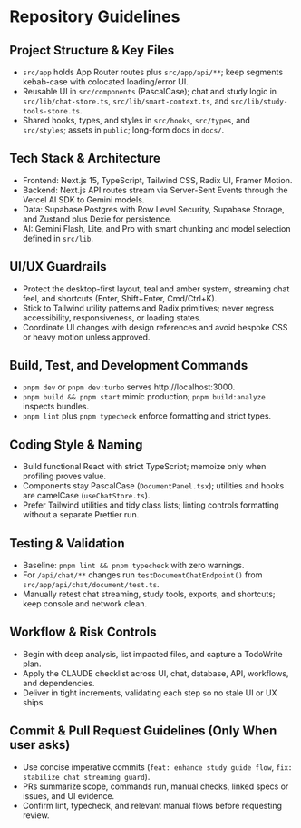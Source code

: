 # Repository Guidelines

## Project Structure & Key Files
- `src/app` holds App Router routes plus `src/app/api/**`; keep segments kebab-case with colocated loading/error UI.
- Reusable UI in `src/components` (PascalCase); chat and study logic in `src/lib/chat-store.ts`, `src/lib/smart-context.ts`, and `src/lib/study-tools-store.ts`.
- Shared hooks, types, and styles in `src/hooks`, `src/types`, and `src/styles`; assets in `public`; long-form docs in `docs/`.

## Tech Stack & Architecture
- Frontend: Next.js 15, TypeScript, Tailwind CSS, Radix UI, Framer Motion.
- Backend: Next.js API routes stream via Server-Sent Events through the Vercel AI SDK to Gemini models.
- Data: Supabase Postgres with Row Level Security, Supabase Storage, and Zustand plus Dexie for persistence.
- AI: Gemini Flash, Lite, and Pro with smart chunking and model selection defined in `src/lib`.

## UI/UX Guardrails
- Protect the desktop-first layout, teal and amber system, streaming chat feel, and shortcuts (Enter, Shift+Enter, Cmd/Ctrl+K).
- Stick to Tailwind utility patterns and Radix primitives; never regress accessibility, responsiveness, or loading states.
- Coordinate UI changes with design references and avoid bespoke CSS or heavy motion unless approved.

## Build, Test, and Development Commands
- `pnpm dev` or `pnpm dev:turbo` serves http://localhost:3000.
- `pnpm build && pnpm start` mimic production; `pnpm build:analyze` inspects bundles.
- `pnpm lint` plus `pnpm typecheck` enforce formatting and strict types.

## Coding Style & Naming
- Build functional React with strict TypeScript; memoize only when profiling proves value.
- Components stay PascalCase (`DocumentPanel.tsx`); utilities and hooks are camelCase (`useChatStore.ts`).
- Prefer Tailwind utilities and tidy class lists; linting controls formatting without a separate Prettier run.

## Testing & Validation
- Baseline: `pnpm lint && pnpm typecheck` with zero warnings.
- For `/api/chat/**` changes run `testDocumentChatEndpoint()` from `src/app/api/chat/document/test.ts`.
- Manually retest chat streaming, study tools, exports, and shortcuts; keep console and network clean.

## Workflow & Risk Controls
- Begin with deep analysis, list impacted files, and capture a TodoWrite plan.
- Apply the CLAUDE checklist across UI, chat, database, API, workflows, and dependencies.
- Deliver in tight increments, validating each step so no stale UI or UX ships.

## Commit & Pull Request Guidelines (Only When user asks)
- Use concise imperative commits (`feat: enhance study guide flow`, `fix: stabilize chat streaming guard`).
- PRs summarize scope, commands run, manual checks, linked specs or issues, and UI evidence.
- Confirm lint, typecheck, and relevant manual flows before requesting review.
